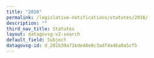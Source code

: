 ```yaml
---
title: "2016"
permalink: /legislative-notifications/statutes/2016/
description: ""
third_nav_title: Statutes
layout: datagovsg-v2-search
default_field: Subject
datagovsg-id: d_201b39a71bde48e8c3adf4a46a8a5cf5
---
```

